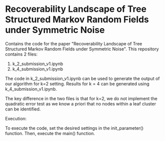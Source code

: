 # Recoverability Landscape of Tree Structured Markov Random Fields under Symmetric Noise
Contains the code for the paper "Recoverability Landscape of Tree Structured Markov Random Fields under Symmetric Noise".
This repository contains 2 files:
1. k_2_submission_v1.ipynb
2. k_4_submission_v1.ipynb

The code in k_2_submission_v1.ipynb can be used to generate the output of our algorithm for k=2 setting.
Results for k = 4 can be generated using k_4_submission_v1.ipynb.

The key difference in the two files is that for k=2, we do not implement the quadratic error test as we
know a priori that no nodes within a leaf cluster can be identified.

Execution:

To execute the code, set the desired settings in the init_parameter() function. Then, execute the main() function.


